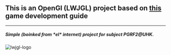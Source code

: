 ## This is an OpenGl (LWJGL) project based on [this](https://github.com/lwjglgamedev/lwjglbook) game development guide
---
<h5>Simple (boinked from *el* internet) project for subject PGRF2@UHK.</h5>

![lwjgl-logo](https://pbs.twimg.com/profile_images/754294704028672000/A8agwjUd_400x400.jpg)
